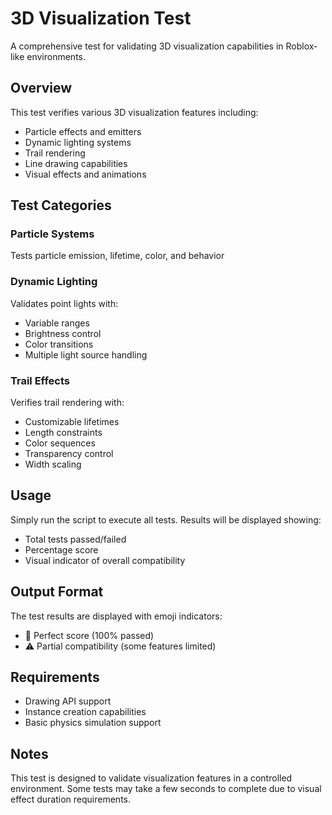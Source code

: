 # 3D Visualization Test

A comprehensive test  for validating 3D visualization capabilities in Roblox-like environments.

## Overview

This test verifies various 3D visualization features including:
- Particle effects and emitters
- Dynamic lighting systems
- Trail rendering
- Line drawing capabilities
- Visual effects and animations

## Test Categories

### Particle Systems
Tests particle emission, lifetime, color, and behavior

### Dynamic Lighting
Validates point lights with:
- Variable ranges
- Brightness control
- Color transitions
- Multiple light source handling

### Trail Effects
Verifies trail rendering with:
- Customizable lifetimes
- Length constraints
- Color sequences
- Transparency control
- Width scaling

## Usage

Simply run the script to execute all tests. Results will be displayed showing:
- Total tests passed/failed
- Percentage score
- Visual indicator of overall compatibility

## Output Format

The test results are displayed with emoji indicators:
- 🌟 Perfect score (100% passed)
- ⚠️ Partial compatibility (some features limited)

## Requirements

- Drawing API support
- Instance creation capabilities
- Basic physics simulation support

## Notes

This test  is designed to validate visualization features in a controlled environment. Some tests may take a few seconds to complete due to visual effect duration requirements.
